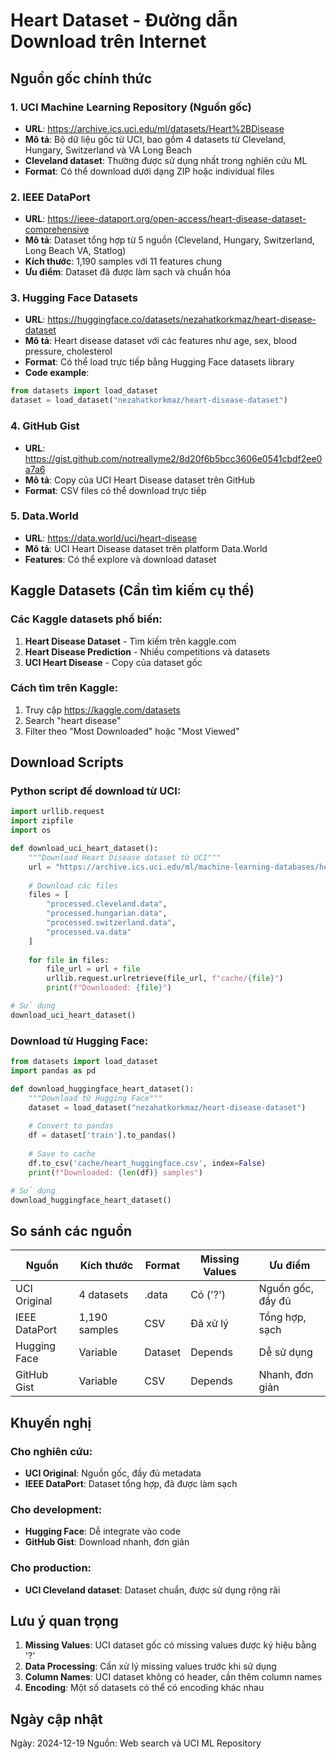 # Heart Dataset - Đường dẫn Download trên Internet

## Nguồn gốc chính thức

### 1. UCI Machine Learning Repository (Nguồn gốc)
- **URL**: https://archive.ics.uci.edu/ml/datasets/Heart%2BDisease
- **Mô tả**: Bộ dữ liệu gốc từ UCI, bao gồm 4 datasets từ Cleveland, Hungary, Switzerland và VA Long Beach
- **Cleveland dataset**: Thường được sử dụng nhất trong nghiên cứu ML
- **Format**: Có thể download dưới dạng ZIP hoặc individual files

### 2. IEEE DataPort
- **URL**: https://ieee-dataport.org/open-access/heart-disease-dataset-comprehensive
- **Mô tả**: Dataset tổng hợp từ 5 nguồn (Cleveland, Hungary, Switzerland, Long Beach VA, Statlog)
- **Kích thước**: 1,190 samples với 11 features chung
- **Ưu điểm**: Dataset đã được làm sạch và chuẩn hóa

### 3. Hugging Face Datasets
- **URL**: https://huggingface.co/datasets/nezahatkorkmaz/heart-disease-dataset
- **Mô tả**: Heart disease dataset với các features như age, sex, blood pressure, cholesterol
- **Format**: Có thể load trực tiếp bằng Hugging Face datasets library
- **Code example**:
```python
from datasets import load_dataset
dataset = load_dataset("nezahatkorkmaz/heart-disease-dataset")
```

### 4. GitHub Gist
- **URL**: https://gist.github.com/notreallyme2/8d20f6b5bcc3606e0541cbdf2ee0a7a6
- **Mô tả**: Copy của UCI Heart Disease dataset trên GitHub
- **Format**: CSV files có thể download trực tiếp

### 5. Data.World
- **URL**: https://data.world/uci/heart-disease
- **Mô tả**: UCI Heart Disease dataset trên platform Data.World
- **Features**: Có thể explore và download dataset

## Kaggle Datasets (Cần tìm kiếm cụ thể)

### Các Kaggle datasets phổ biến:
1. **Heart Disease Dataset** - Tìm kiếm trên kaggle.com
2. **Heart Disease Prediction** - Nhiều competitions và datasets
3. **UCI Heart Disease** - Copy của dataset gốc

### Cách tìm trên Kaggle:
1. Truy cập https://kaggle.com/datasets
2. Search "heart disease"
3. Filter theo "Most Downloaded" hoặc "Most Viewed"

## Download Scripts

### Python script để download từ UCI:
```python
import urllib.request
import zipfile
import os

def download_uci_heart_dataset():
    """Download Heart Disease dataset từ UCI"""
    url = "https://archive.ics.uci.edu/ml/machine-learning-databases/heart-disease/"
    
    # Download các files
    files = [
        "processed.cleveland.data",
        "processed.hungarian.data", 
        "processed.switzerland.data",
        "processed.va.data"
    ]
    
    for file in files:
        file_url = url + file
        urllib.request.urlretrieve(file_url, f"cache/{file}")
        print(f"Downloaded: {file}")

# Sử dụng
download_uci_heart_dataset()
```

### Download từ Hugging Face:
```python
from datasets import load_dataset
import pandas as pd

def download_huggingface_heart_dataset():
    """Download từ Hugging Face"""
    dataset = load_dataset("nezahatkorkmaz/heart-disease-dataset")
    
    # Convert to pandas
    df = dataset['train'].to_pandas()
    
    # Save to cache
    df.to_csv('cache/heart_huggingface.csv', index=False)
    print(f"Downloaded: {len(df)} samples")

# Sử dụng
download_huggingface_heart_dataset()
```

## So sánh các nguồn

| Nguồn | Kích thước | Format | Missing Values | Ưu điểm |
|-------|------------|--------|----------------|---------|
| UCI Original | 4 datasets | .data | Có ('?') | Nguồn gốc, đầy đủ |
| IEEE DataPort | 1,190 samples | CSV | Đã xử lý | Tổng hợp, sạch |
| Hugging Face | Variable | Dataset | Depends | Dễ sử dụng |
| GitHub Gist | Variable | CSV | Depends | Nhanh, đơn giản |

## Khuyến nghị

### Cho nghiên cứu:
- **UCI Original**: Nguồn gốc, đầy đủ metadata
- **IEEE DataPort**: Dataset tổng hợp, đã được làm sạch

### Cho development:
- **Hugging Face**: Dễ integrate vào code
- **GitHub Gist**: Download nhanh, đơn giản

### Cho production:
- **UCI Cleveland dataset**: Dataset chuẩn, được sử dụng rộng rãi

## Lưu ý quan trọng

1. **Missing Values**: UCI dataset gốc có missing values được ký hiệu bằng '?'
2. **Data Processing**: Cần xử lý missing values trước khi sử dụng
3. **Column Names**: UCI dataset không có header, cần thêm column names
4. **Encoding**: Một số datasets có thể có encoding khác nhau

## Ngày cập nhật
Ngày: 2024-12-19
Nguồn: Web search và UCI ML Repository
